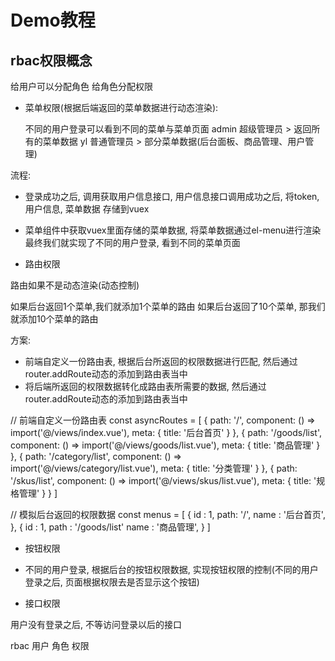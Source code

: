 # Demo教程

## rbac权限概念

给用户可以分配角色
给角色分配权限


- 菜单权限(根据后端返回的菜单数据进行动态渲染):  

  不同的用户登录可以看到不同的菜单与菜单页面
  admin 超级管理员 >  返回所有的菜单数据
  yl 普通管理员 > 部分菜单数据(后台面板、商品管理、用户管理) 

流程: 
- 登录成功之后, 调用获取用户信息接口, 用户信息接口调用成功之后, 将token, 用户信息, 菜单数据 存储到vuex
- 菜单组件中获取vuex里面存储的菜单数据, 将菜单数据通过el-menu进行渲染
最终我们就实现了不同的用户登录, 看到不同的菜单页面

- 路由权限


路由如果不是动态渲染(动态控制)

如果后台返回1个菜单,我们就添加1个菜单的路由
如果后台返回了10个菜单, 那我们就添加10个菜单的路由



方案: 
- 前端自定义一份路由表, 根据后台所返回的权限数据进行匹配, 然后通过router.addRoute动态的添加到路由表当中
- 将后端所返回的权限数据转化成路由表所需要的数据,  然后通过router.addRoute动态的添加到路由表当中

// 前端自定义一份路由表
const asyncRoutes = [
  {
        path: '/',
        component: () => import('@/views/index.vue'),
        meta: {
          title: '后台首页'
        }
      },
      {
        path: '/goods/list',
        component: () => import('@/views/goods/list.vue'),
        meta: {
          title: '商品管理'
        }
      },
      {
        path: '/category/list',
        component: () => import('@/views/category/list.vue'),
        meta: {
          title: '分类管理'
        }
      },
      {
        path: '/skus/list',
        component: () => import('@/views/skus/list.vue'),
        meta: {
          title: '规格管理'
        }
      }
]

// 模拟后台返回的权限数据
const menus = [
  {
    id : 1,
     path: '/',
    name : '后台首页',
  },
  {
    id : 1,
    path : '/goods/list'
    name : '商品管理',
  }
]



- 按钮权限

- 不同的用户登录, 根据后台的按钮权限数据, 实现按钮权限的控制(不同的用户登录之后, 页面根据权限去是否显示这个按钮)

- 接口权限

用户没有登录之后, 不等访问登录以后的接口




rbac 用户 角色 权限

